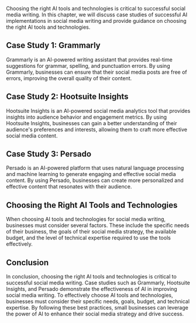 

Choosing the right AI tools and technologies is critical to successful social media writing. In this chapter, we will discuss case studies of successful AI implementations in social media writing and provide guidance on choosing the right AI tools and technologies.

Case Study 1: Grammarly
-----------------------

Grammarly is an AI-powered writing assistant that provides real-time suggestions for grammar, spelling, and punctuation errors. By using Grammarly, businesses can ensure that their social media posts are free of errors, improving the overall quality of their content.

Case Study 2: Hootsuite Insights
--------------------------------

Hootsuite Insights is an AI-powered social media analytics tool that provides insights into audience behavior and engagement metrics. By using Hootsuite Insights, businesses can gain a better understanding of their audience's preferences and interests, allowing them to craft more effective social media content.

Case Study 3: Persado
---------------------

Persado is an AI-powered platform that uses natural language processing and machine learning to generate engaging and effective social media content. By using Persado, businesses can create more personalized and effective content that resonates with their audience.

Choosing the Right AI Tools and Technologies
--------------------------------------------

When choosing AI tools and technologies for social media writing, businesses must consider several factors. These include the specific needs of their business, the goals of their social media strategy, the available budget, and the level of technical expertise required to use the tools effectively.

Conclusion
----------

In conclusion, choosing the right AI tools and technologies is critical to successful social media writing. Case studies such as Grammarly, Hootsuite Insights, and Persado demonstrate the effectiveness of AI in improving social media writing. To effectively choose AI tools and technologies, businesses must consider their specific needs, goals, budget, and technical expertise. By following these best practices, small businesses can leverage the power of AI to enhance their social media strategy and drive success.
